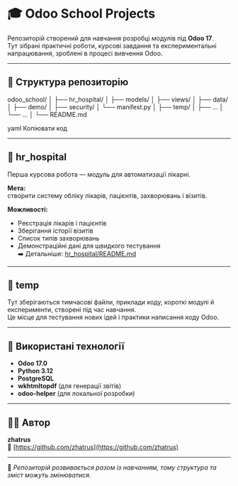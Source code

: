 # 🎓 Odoo School Projects

Репозиторій створений для навчання розробці модулів під **Odoo 17**.  
Тут зібрані практичні роботи, курсові завдання та експериментальні напрацювання, зроблені в процесі вивчення Odoo.

---

## 📁 Структура репозиторію

odoo_school/
│
├── hr_hospital/
│ ├── models/
│ ├── views/
│ ├── data/
│ ├── demo/
│ ├── security/
│ └── manifest.py
│
├── temp/
│ ├── ...
│ └── ...
│
└── README.md

yaml
Копіювати код

---

## 🏥 hr_hospital
Перша курсова робота — модуль для автоматизації лікарні.

**Мета:**  
створити систему обліку лікарів, пацієнтів, захворювань і візитів.

**Можливості:**
- Реєстрація лікарів і пацієнтів  
- Зберігання історії візитів  
- Список типів захворювань  
- Демонстраційні дані для швидкого тестування  
➡️ Детальніше: [hr_hospital/README.md](./hr_hospital/README.md)

---

## 🧪 temp
Тут зберігаються тимчасові файли, приклади коду, короткі модулі й експерименти, створені під час навчання.  
Це місце для тестування нових ідей і практики написання коду Odoo.

---

## 🧠 Використані технології
- **Odoo 17.0**
- **Python 3.12**
- **PostgreSQL**
- **wkhtmltopdf** (для генерації звітів)
- **odoo-helper** (для локальної розробки)

---

## 👨‍💻 Автор
**zhatrus**  
🔗 [https://github.com/zhatrus](https://github.com/zhatrus)

---

📘 *Репозиторій розвивається разом із навчанням, тому структура та зміст можуть змінюватися.*